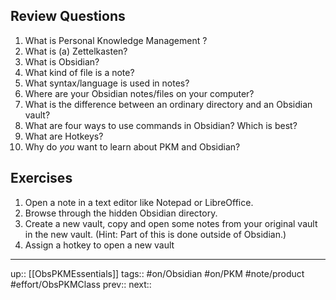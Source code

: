 ## Review Questions


1. What is Personal Knowledge Management ?
2. What is (a) Zettelkasten?
3. What is Obsidian?
4. What kind of file is a note?
5. What syntax/language is used in notes?
6. Where are your Obsidian notes/files on your computer?
7. What is the difference between an ordinary directory and an Obsidian vault?
8. What are four ways to use commands in Obsidian? Which is best?
9. What are Hotkeys?
10. Why do _you_ want to learn about PKM and Obsidian?


## Exercises

1. Open a note in a text editor like Notepad or LibreOffice. 
2. Browse through the hidden Obsidian directory.
3. Create a new vault, copy and open some notes from your original vault in the new vault. (Hint: Part of this is done outside of Obsidian.)
4. Assign a hotkey to open a new vault 

---
up:: [[ObsPKMEssentials]]
tags:: #on/Obsidian #on/PKM  #note/product #effort/ObsPKMClass 
prev:: 
next:: 